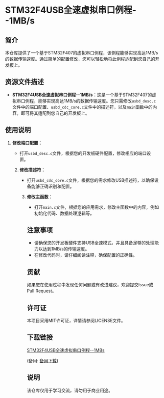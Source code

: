 # STM32F4USB全速虚拟串口例程--1MB/s

## 简介
本仓库提供了一个基于STM32F407的虚拟串口例程，该例程能够实现高达1MB/s的数据传输速度。通过简单的配置修改，您可以轻松地将此例程适配到您自己的开发板上。

## 资源文件描述
- **STM32F4USB全速虚拟串口例程--1MB/s**：这是一个基于STM32F407的虚拟串口例程，能够实现高达1MB/s的数据传输速度。您只需修改`usbd_desc.c`文件中的端口配置、`usbd_cdc_core.c`文件中的描述符，以及`main`函数中的内容，即可将其适配到您自己的开发板上。

## 使用说明
1. **修改端口配置**：
   - 打开`usbd_desc.c`文件，根据您的开发板硬件配置，修改相应的端口设置。

   2. **修改描述符**：
      - 打开`usbd_cdc_core.c`文件，根据您的需求修改USB描述符，以确保设备能够正确识别和配置。

      3. **修改主函数**：
         - 打开`main.c`文件，根据您的应用需求，修改主函数中的内容，例如初始化代码、数据处理逻辑等。

         ## 注意事项
         - 请确保您的开发板硬件支持USB全速模式，并且具备足够的处理能力以达到1MB/s的传输速度。
         - 在修改代码时，请仔细阅读注释，确保配置的正确性。

         ## 贡献
         如果您在使用过程中发现任何问题或有改进建议，欢迎提交Issue或Pull Request。

         ## 许可证
         本项目采用MIT许可证，详情请参阅LICENSE文件。

         ## 下载链接
         [STM32F4USB全速虚拟串口例程--1MBs](https://pan.quark.cn/s/a6762f7029e8) 

         (备用: [备用下载](https://pan.baidu.com/s/1QgTkqfft5zzQB494FWVNgA?pwd=1234))

         ## 说明

         该仓库仅用于学习交流，请勿用于商业用途。
